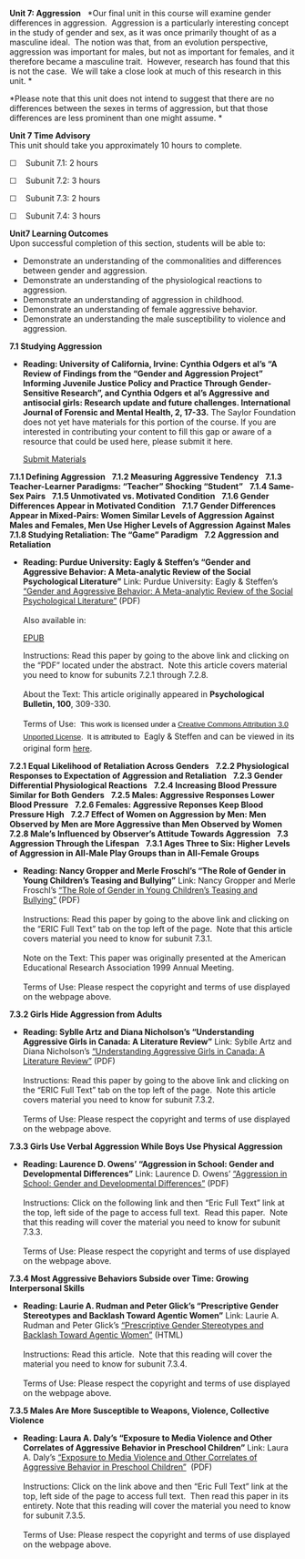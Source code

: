 **Unit 7: Aggression** <span id="7"></span> 
*Our final unit in this course will examine gender differences in
aggression.  Aggression is a particularly interesting concept in the
study of gender and sex, as it was once primarily thought of as a
masculine ideal.  The notion was that, from an evolution perspective,
aggression was important for males, but not as important for females,
and it therefore became a masculine trait.  However, research has found
that this is not the case.  We will take a close look at much of this
research in this unit. *  
  
 *Please note that this unit does not intend to suggest that there are
no differences between the sexes in terms of aggression, but that those
differences are less prominent than one might assume. *

**Unit 7 Time Advisory**  
This unit should take you approximately 10 hours to complete.

☐    Subunit 7.1: 2 hours

☐    Subunit 7.2: 3 hours

☐    Subunit 7.3: 2 hours

☐    Subunit 7.4: 3 hours

**Unit7 Learning Outcomes**  
Upon successful completion of this section, students will be able to:

-   Demonstrate an understanding of the commonalities and differences
    between gender and aggression.
-   Demonstrate an understanding of the physiological reactions to
    aggression.
-   Demonstrate an understanding of aggression in childhood.
-   Demonstrate an understanding of female aggressive behavior.
-   Demonstrate an understanding the male susceptibility to violence and
    aggression.

**7.1 Studying Aggression** <span id="7.1"></span> 
-   **Reading: University of California, Irvine: Cynthia Odgers et al’s
    “A Review of Findings from the “Gender and Aggression Project”
    Informing Juvenile Justice Policy and Practice Through
    Gender-Sensitive Research”, and Cynthia Odgers et al’s Aggressive
    and antisocial girls: Research update and future challenges.
    International Journal of Forensic and Mental Health, 2, 17-33.**
    The Saylor Foundation does not yet have materials for this portion
    of the course. If you are interested in contributing your content to
    fill this gap or aware of a resource that could be used here, please
    submit it here.

    [Submit Materials](/contribute/)

**7.1.1 Defining Aggression** <span id="7.1.1"></span> 
**7.1.2 Measuring Aggressive Tendency** <span id="7.1.2"></span> 
**7.1.3 Teacher-Learner Paradigms: “Teacher” Shocking “Student”** <span
id="7.1.3"></span> 
**7.1.4 Same-Sex Pairs** <span id="7.1.4"></span> 
**7.1.5 Unmotivated vs. Motivated Condition** <span id="7.1.5"></span> 
**7.1.6 Gender Differences Appear in Motivated Condition** <span
id="7.1.6"></span> 
**7.1.7 Gender Differences Appear in Mixed-Pairs: Women Similar Levels
of Aggression Against Males and Females, Men Use Higher Levels of
Aggression Against Males** <span id="7.1.7"></span> 
**7.1.8 Studying Retaliation: The “Game” Paradigm** <span
id="7.1.8"></span> 
**7.2 Aggression and Retaliation** <span id="7.2"></span> 
-   **Reading: Purdue University: Eagly & Steffen’s “Gender and
    Aggressive Behavior: A Meta-analytic Review of the Social
    Psychological Literature”**
    Link: Purdue University: Eagly & Steffen’s [“Gender and Aggressive
    Behavior: A Meta-analytic Review of the Social Psychological
    Literature”](https://resources.saylor.org/archived/wp-content/uploads/2011/07/psych406-7.2.pdf)
    (PDF)  
        
     Also available in:  

    [EPUB](https://resources.saylor.org/archived/wp-content/uploads/2011/07/psych406-7.2-Eagly.epub)  
      
     Instructions: Read this paper by going to the above link and
    clicking on the “PDF” located under the abstract.  Note this article
    covers material you need to know for subunits 7.2.1 through 7.2.8.  
        
     About the Text: This article originally appeared in **Psychological
    Bulletin, 100**, 309-330.  
        
     Terms of Use:  <span class="Apple-style-span"
    style="font-family: Arial, 'Helvetica Neue', 'Liberation Sans', FreeSans, sans-serif; font-size: 13px; line-height: 22px; color: rgb(0, 0, 0); ">This
    work is licensed under a </span><span class="Apple-style-span"
    style="font-family: Arial, 'Helvetica Neue', 'Liberation Sans', FreeSans, sans-serif; font-size: 13px; line-height: 22px; color: rgb(0, 0, 0); ">[Creative
    Commons Attribution 3.0 Unported
    License](http://creativecommons.org/licenses/by/3.0/)</span><span
    class="Apple-style-span"
    style="font-family: Arial, 'Helvetica Neue', 'Liberation Sans', FreeSans, sans-serif; font-size: 13px; line-height: 22px; color: rgb(0, 0, 0); ">.
     It is attributed to </span> Eagly & Steffen and can be viewed in
    its original form
    [here](http://generallythinking.com/research/eagly-a-steffen-v-j-1986-gender-and-aggressive-behavior-a-meta-analytic-review-of-the-social-psychological-literature/). 

**7.2.1 Equal Likelihood of Retaliation Across Genders** <span
id="7.2.1"></span> 
**7.2.2 Physiological Responses to Expectation of Aggression and
Retaliation** <span id="7.2.2"></span> 
**7.2.3 Gender Differential Physiological Reactions** <span
id="7.2.3"></span> 
**7.2.4 Increasing Blood Pressure Similar for Both Genders** <span
id="7.2.4"></span> 
**7.2.5 Males: Aggressive Responses Lower Blood Pressure** <span
id="7.2.5"></span> 
**7.2.6 Females: Aggressive Reponses Keep Blood Pressure High** <span
id="7.2.6"></span> 
**7.2.7 Effect of Women on Aggression by Men: Men Observed by Men are
More Aggressive than Men Observed by Women** <span id="7.2.7"></span> 
**7.2.8 Male’s Influenced by Observer’s Attitude Towards Aggression**
<span id="7.2.8"></span> 
**7.3 Aggression Through the Lifespan** <span id="7.3"></span> 
**7.3.1 Ages Three to Six: Higher Levels of Aggression in All-Male Play
Groups than in All-Female Groups** <span id="7.3.1"></span> 
-   **Reading: Nancy Gropper and Merle Froschl’s “The Role of Gender in
    Young Children’s Teasing and Bullying”**
    Link: Nancy Gropper and Merle Froschl’s [“The Role of Gender in
    Young Children’s Teasing and
    Bullying”](http://www.eric.ed.gov/ERICWebPortal/detail?accno=ED431162) (PDF)  
        
     Instructions: Read this paper by going to the above link and
    clicking on the “ERIC Full Text” tab on the top left of the page. 
    Note that this article covers material you need to know for subunit
    7.3.1.   
        
     Note on the Text: This paper was originally presented at the
    American Educational Research Association 1999 Annual Meeting.   
        
     Terms of Use: Please respect the copyright and terms of use
    displayed on the webpage above.

**7.3.2 Girls Hide Aggression from Adults** <span id="7.3.2"></span> 
-   **Reading: Syblle Artz and Diana Nicholson’s “Understanding
    Aggressive Girls in Canada: A Literature Review”**
    Link: Syblle Artz and Diana Nicholson’s [“Understanding Aggressive
    Girls in Canada: A Literature
    Review”](http://www.eric.ed.gov/ERICWebPortal/detail?accno=ED476558)
    (PDF)  
        
     Instructions: Read this paper by going to the above link and
    clicking on the “ERIC Full Text” tab on the top left of the page. 
    Note this article covers material you need to know for subunit
    7.3.2.  
        
     Terms of Use: Please respect the copyright and terms of use
    displayed on the webpage above.

**7.3.3 Girls Use Verbal Aggression While Boys Use Physical Aggression**
<span id="7.3.3"></span> 
-   **Reading: Laurence D. Owens’ “Aggression in School: Gender and
    Developmental Differences”**
    Link: Laurence D. Owens’ [“Aggression in School: Gender and
    Developmental
    Differences”](http://www.eric.ed.gov/ERICWebPortal/detail?accno=ED404592)
    (PDF)  
        
     Instructions: Click on the following link and then “Eric Full Text”
    link at the top, left side of the page to access full text.  Read
    this paper.  Note that this reading will cover the material you need
    to know for subunit 7.3.3.  
        
     Terms of Use: Please respect the copyright and terms of use
    displayed on the webpage above.

**7.3.4 Most Aggressive Behaviors Subside over Time: Growing
Interpersonal Skills** <span id="7.3.4"></span> 
-   **Reading: Laurie A. Rudman and Peter Glick’s “Prescriptive Gender
    Stereotypes and Backlash Toward Agentic Women”**
    Link: Laurie A. Rudman and Peter Glick’s [“Prescriptive Gender
    Stereotypes and Backlash Toward Agentic
    Women”](http://www.accessmylibrary.com/article-1G1-80856568/prescriptive-gender-stereotypes-and.html)
    (HTML)  
        
     Instructions: Read this article.  Note that this reading will cover
    the material you need to know for subunit 7.3.4.  
        
     Terms of Use: Please respect the copyright and terms of use
    displayed on the webpage above.

**7.3.5 Males Are More Susceptible to Weapons, Violence, Collective
Violence** <span id="7.3.5"></span> 
-   **Reading: Laura A. Daly’s “Exposure to Media Violence and Other
    Correlates of Aggressive Behavior in Preschool Children”**
    Link: Laura A. Daly’s [“Exposure to Media Violence and Other
    Correlates of Aggressive Behavior in Preschool
    Children”](http://www.eric.ed.gov/ERICWebPortal/detail?accno=EJ868537) 
    (PDF)  
        
     Instructions: Click on the link above and then “Eric Full Text”
    link at the top, left side of the page to access full text.  Then
    read this paper in its entirety. Note that this reading will cover
    the material you need to know for subunit 7.3.5.  
        
     Terms of Use: Please respect the copyright and terms of use
    displayed on the webpage above.


